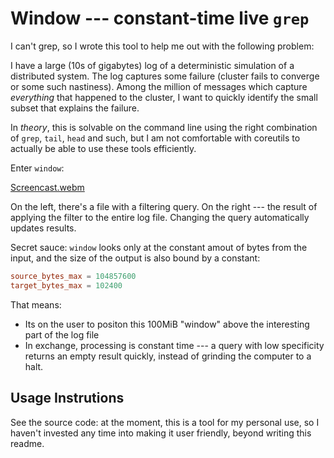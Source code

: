 # Window --- constant-time live `grep`

I can't grep, so I wrote this tool to help me out with the following problem:

I have a large (10s of gigabytes) log of a deterministic simulation of a distributed system. The log
captures some failure (cluster fails to converge or some such nastiness). Among the million of
messages which capture _everything_ that happened to the cluster, I want to quickly identify the
small subset that explains the failure.

In _theory_, this is solvable on the command line using the right combination of `grep`, `tail`,
`head` and such, but I am not comfortable with coreutils to actually be able to use these tools
efficiently.

Enter `window`:

[Screencast.webm](https://github.com/matklad/window/assets/1711539/11b81248-253c-4844-ae4a-3146f64d950f)

On the left, there's a file with a filtering query. On the right --- the result of applying the
filter to the entire log file. Changing the query automatically updates results.

Secret sauce: `window` looks only at the constant amout of bytes from the input, and the size of the
output is also bound by a constant:

```toml
source_bytes_max = 104857600
target_bytes_max = 102400
```

That means:

- Its on the user to positon this 100MiB "window" above the interesting part of the log file
- In exchange, processing is constant time --- a query with low specificity returns an empty result
  quickly, instead of grinding the computer to a halt.

## Usage Instrutions

See the source code: at the moment, this is a tool for my personal use, so I haven't invested any
time into making it user friendly, beyond writing this readme.
